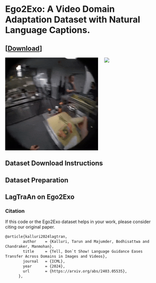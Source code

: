 

# Ego2Exo: A Video Domain Adaptation Dataset with Natural Language Captions.

## [[Download](https://drive.google.com/file/d/1pe4F8zYSfA-VYvx296opzHpggrzV-jYE/view?usp=sharing)]

<div style="display:flex;">
    <img src="../assets/ego_Boil_noodles.gif" width="300" style="margin-right: 10px;" />
    <img src="../assets/exo_Boil_noodles.gif" width="300" style="margin-left: 10px;" />
</div>

## Dataset Download Instructions


## Dataset Preparation


## LagTraAn on Ego2Exo




### Citation

If this code or the Ego2Exo dataset helps in your work, please consider citing our original paper. 
``` text
@article{kalluri2024lagtran,
        author    = {Kalluri, Tarun and Majumder, Bodhisattwa and Chandraker, Manmohan},
        title     = {Tell, Don`t Show! Language Guidance Eases Transfer Across Domains in Images and Videos},
        journal   = {ICML},
        year      = {2024},
        url       = {https://arxiv.org/abs/2403.05535},
      },
```
